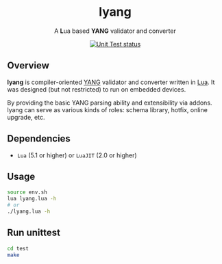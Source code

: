 <div align="center">
    <h1>lyang</h1>
    <p align="center">
        A <b>L</b>ua based <b>YANG</b> validator and converter
    </p>
    <p>
        <a href="https://github.com/trislu/lyang/actions/workflows/makefile.yml">
            <img src="https://github.com/trislu/lyang/actions/workflows/makefile.yml/badge.svg" alt="Unit Test status">
        </a>
    </p>
</div>

## Overview

**lyang** is compiler-oriented [YANG](https://www.rfc-editor.org/info/rfc7950) validator and converter written in [Lua](http://www.lua.org/). It was designed (but not restricted) to run on embedded devices.

By providing the basic YANG parsing ability and extensibility via addons. lyang can serve as various kinds of roles: schema library, hotfix, online upgrade, etc.

## Dependencies
+ `Lua` (5.1 or higher) or `LuaJIT` (2.0 or higher)

## Usage
```bash
source env.sh
lua lyang.lua -h
# or
./lyang.lua -h
```

## Run unittest

```bash
cd test
make
```
